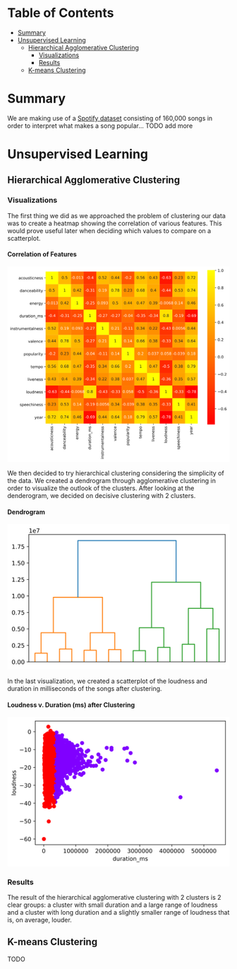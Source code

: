 # Table of Contents

* [Summary](#summary)
* [Unsupervised Learning](#unsupervised-learning)
  * [Hierarchical Agglomerative Clustering](#hierarchical-agglomerative-clustering)
    * [Visualizations](#visualizations)
    * [Results](#results)
  * [K-means Clustering](#k-means-clustering)

# Summary

We are making use of a [Spotify dataset](https://www.kaggle.com/yamaerenay/spotify-dataset-19212020-160k-tracks/tasks?taskId=2173) consisting of 160,000 songs in order to interpret what makes a song popular... TODO add more

# Unsupervised Learning

## Hierarchical Agglomerative Clustering

### Visualizations

The first thing we did as we approached the problem of clustering our data was to create a heatmap showing the correlation of various features. This would prove useful later when deciding which values to compare on a scatterplot.

#### Correlation of Features
<img src="img/correlation_heatmap.svg"/>

We then decided to try hierarchical clustering considering the simplicity of the data. We created a dendrogram through agglomerative clustering in order to visualize the outlook of the clusters. After looking at the denderogram, we decided on decisive clustering with 2 clusters.

#### Dendrogram
<img src="img/dendrogram.svg"/>

In the last visualization, we created a scatterplot of the loudness and duration in milliseconds of the songs after clustering. 

#### Loudness v. Duration (ms) after Clustering
<img src="img/hac_clustering.svg"/>

### Results

The result of the hierarchical agglomerative clustering with 2 clusters is 2 clear groups: a cluster with small duration and a large range of loudness and a cluster with long duration and a slightly smaller range of loudness that is, on average, louder.

## K-means Clustering

TODO
